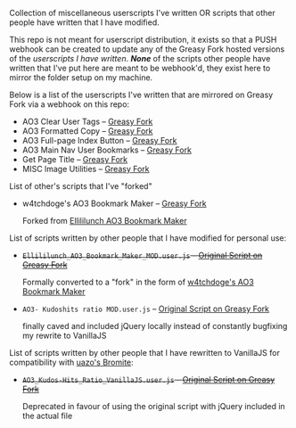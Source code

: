Collection of miscellaneous userscripts I've written OR scripts that other people have written that I have modified.

This repo is not meant for userscript distribution, it exists so that a PUSH webhook can be created to update any of the Greasy Fork hosted versions of the *userscripts I have written*. ***None*** of the scripts other people have written that I've put here are meant to be webhook'd, they exist here to mirror the folder setup on my machine.

Below is a list of the userscripts I've written that are mirrored on Greasy Fork via a webhook on this repo:
- AO3 Clear User Tags – [Greasy Fork](https://greasyfork.org/en/scripts/467410)
- AO3 Formatted Copy – [Greasy Fork](https://greasyfork.org/en/scripts/467411)
- AO3 Full-page lndex Button – [Greasy Fork](https://greasyfork.org/en/scripts/467408)
- AO3 Main Nav User Bookmarks – [Greasy Fork](https://greasyfork.org/en/scripts/467412)
- Get Page Title – [Greasy Fork](https://greasyfork.org/en/scripts/467406)
- MISC lmage Utilities – [Greasy Fork](https://greasyfork.org/en/scripts/467413)

List of other's scripts that I've "forked"
- w4tchdoge's AO3 Bookmark Maker – [Greasy Fork](https://greasyfork.org/en/scripts/467885)

    Forked from [Ellililunch AO3 Bookmark Maker](https://greasyfork.org/en/scripts/458631)

List of scripts written by other people that I have modified for personal use:
- ~~`Ellililunch_AO3_Bookmark_Maker_MOD.user.js` – [Original Script on Greasy Fork](https://greasyfork.org/scripts/458631)~~

    Formally converted to a "fork" in the form of [w4tchdoge's AO3 Bookmark Maker](https://greasyfork.org/en/scripts/467885)

- `AO3- Kudoshits ratio MOD.user.js` – [Original Script on Greasy Fork](https://greasyfork.org/scripts/3144)

    finally caved and included jQuery locally instead of constantly bugfixing my rewrite to VanillaJS


List of scripts written by other people that I have rewritten to VanillaJS for compatibility with [uazo's Bromite](https://github.com/uazo/bromite-buildtools):
- ~~`AO3_Kudos-Hits_Ratio_VanillaJS.user.js` – [Original Script on Greasy Fork](https://greasyfork.org/scripts/3144)~~

    Deprecated in favour of using the original script with jQuery included in the actual file
